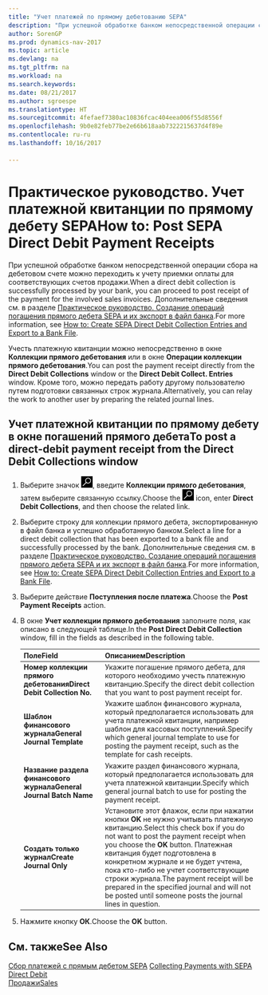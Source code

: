 ```yaml
---
title: "Учет платежей по прямому дебетованию SEPA"
description: "При успешной обработке банком непосредственной операции сбора на дебетовом счете можно переходить к учету приемки оплаты для соответствующих счетов продажи."
author: SorenGP
ms.prod: dynamics-nav-2017
ms.topic: article
ms.devlang: na
ms.tgt_pltfrm: na
ms.workload: na
ms.search.keywords: 
ms.date: 08/21/2017
ms.author: sgroespe
ms.translationtype: HT
ms.sourcegitcommit: 4fefaef7380ac10836fcac404eea006f55d8556f
ms.openlocfilehash: 9b0e82feb77be2e66b618aab7322215637d4f89e
ms.contentlocale: ru-ru
ms.lasthandoff: 10/16/2017

---
```

# <a name="how-to-post-sepa-direct-debit-payment-receipts"></a><span data-ttu-id="7132e-103">Практическое руководство. Учет платежной квитанции по прямому дебету SEPA</span><span class="sxs-lookup"><span data-stu-id="7132e-103">How to: Post SEPA Direct Debit Payment Receipts</span></span>
<span data-ttu-id="7132e-104">При успешной обработке банком непосредственной операции сбора на дебетовом счете можно переходить к учету приемки оплаты для соответствующих счетов продажи.</span><span class="sxs-lookup"><span data-stu-id="7132e-104">When a direct debit collection is successfully processed by your bank, you can proceed to post receipt of the payment for the involved sales invoices.</span></span> <span data-ttu-id="7132e-105">Дополнительные сведения см. в разделе [Практическое руководство. Создание операций погашения прямого дебета SEPA и их экспорт в файл банка](finance-how-create-sepa-direct-debit-collection-entries-export-bank-file.md).</span><span class="sxs-lookup"><span data-stu-id="7132e-105">For more information, see [How to: Create SEPA Direct Debit Collection Entries and Export to a Bank File](finance-how-create-sepa-direct-debit-collection-entries-export-bank-file.md).</span></span>  

<span data-ttu-id="7132e-106">Учесть платежную квитанции можно непосредственно в окне **Коллекции прямого дебетования** или в окне **Операции коллекции прямого дебетования**.</span><span class="sxs-lookup"><span data-stu-id="7132e-106">You can post the payment receipt directly from the **Direct Debit Collections** window or the **Direct Debit Collect. Entries** window.</span></span> <span data-ttu-id="7132e-107">Кроме того, можно передать работу другому пользователю путем подготовки связанных строк журнала.</span><span class="sxs-lookup"><span data-stu-id="7132e-107">Alternatively, you can relay the work to another user by preparing the related journal lines.</span></span>  

## <a name="to-post-a-direct-debit-payment-receipt-from-the-direct-debit-collections-window"></a><span data-ttu-id="7132e-108">Учет платежной квитанции по прямому дебету в окне погашений прямого дебета</span><span class="sxs-lookup"><span data-stu-id="7132e-108">To post a direct-debit payment receipt from the Direct Debit Collections window</span></span>  
1. <span data-ttu-id="7132e-109">Выберите значок ![Поиск страницы или отчета](media/ui-search/search_small.png "Значок поиска страницы или отчета"), введите **Коллекции прямого дебетования**, затем выберите связанную ссылку.</span><span class="sxs-lookup"><span data-stu-id="7132e-109">Choose the ![Search for Page or Report](media/ui-search/search_small.png "Search for Page or Report icon") icon, enter **Direct Debit Collections**, and then choose the related link.</span></span>  
2. <span data-ttu-id="7132e-110">Выберите строку для коллекции прямого дебета, экспортированную в файл банка и успешно обработанную банком.</span><span class="sxs-lookup"><span data-stu-id="7132e-110">Select a line for a direct debit collection that has been exported to a bank file and successfully processed by the bank.</span></span> <span data-ttu-id="7132e-111">Дополнительные сведения см. в разделе [Практическое руководство. Создание операций погашения прямого дебета SEPA и их экспорт в файл банка](finance-how-create-sepa-direct-debit-collection-entries-export-bank-file.md).</span><span class="sxs-lookup"><span data-stu-id="7132e-111">For more information, see [How to: Create SEPA Direct Debit Collection Entries and Export to a Bank File](finance-how-create-sepa-direct-debit-collection-entries-export-bank-file.md).</span></span>  
3. <span data-ttu-id="7132e-112">Выберите действие **Поступления после платежа**.</span><span class="sxs-lookup"><span data-stu-id="7132e-112">Choose the **Post Payment Receipts** action.</span></span>  
4. <span data-ttu-id="7132e-113">В окне **Учет коллекции прямого дебетования** заполните поля, как описано в следующей таблице.</span><span class="sxs-lookup"><span data-stu-id="7132e-113">In the **Post Direct Debit Collection** window, fill in the fields as described in the following table.</span></span>  

    |<span data-ttu-id="7132e-114">Поле</span><span class="sxs-lookup"><span data-stu-id="7132e-114">Field</span></span>|<span data-ttu-id="7132e-115">Описанием</span><span class="sxs-lookup"><span data-stu-id="7132e-115">Description</span></span>|  
    |---------------------------------|---------------------------------------|  
    |<span data-ttu-id="7132e-116">**Номер коллекции прямого дебетования**</span><span class="sxs-lookup"><span data-stu-id="7132e-116">**Direct Debit Collection No.**</span></span>|<span data-ttu-id="7132e-117">Укажите погашение прямого дебета, для которого необходимо учесть платежную квитанцию.</span><span class="sxs-lookup"><span data-stu-id="7132e-117">Specify the direct debit collection that you want to post payment receipt for.</span></span>|  
    |<span data-ttu-id="7132e-118">**Шаблон финансового журнала**</span><span class="sxs-lookup"><span data-stu-id="7132e-118">**General Journal Template**</span></span>|<span data-ttu-id="7132e-119">Укажите шаблон финансового журнала, который предполагается использовать для учета платежной квитанции, например шаблон для кассовых поступлений.</span><span class="sxs-lookup"><span data-stu-id="7132e-119">Specify which general journal template to use for posting the payment receipt, such as the template for cash receipts.</span></span>|  
    |<span data-ttu-id="7132e-120">**Название раздела финансового журнала**</span><span class="sxs-lookup"><span data-stu-id="7132e-120">**General Journal Batch Name**</span></span>|<span data-ttu-id="7132e-121">Укажите раздел финансового журнала, который предполагается использовать для учета платежной квитанции.</span><span class="sxs-lookup"><span data-stu-id="7132e-121">Specify which general journal batch to use for posting the payment receipt.</span></span>|  
    |<span data-ttu-id="7132e-122">**Создать только журнал**</span><span class="sxs-lookup"><span data-stu-id="7132e-122">**Create Journal Only**</span></span>|<span data-ttu-id="7132e-123">Установите этот флажок, если при нажатии кнопки **OK** не нужно учитывать платежную квитанцию.</span><span class="sxs-lookup"><span data-stu-id="7132e-123">Select this check box if you do not want to post the payment receipt when you choose the **OK** button.</span></span> <span data-ttu-id="7132e-124">Платежная квитанция будет подготовлена в конкретном журнале и не будет учтена, пока кто-либо не учтет соответствующие строки журнала.</span><span class="sxs-lookup"><span data-stu-id="7132e-124">The payment receipt will be prepared in the specified journal and will not be posted until someone posts the journal lines in question.</span></span>|  

5. <span data-ttu-id="7132e-125">Нажмите кнопку **ОК**.</span><span class="sxs-lookup"><span data-stu-id="7132e-125">Choose the **OK** button.</span></span>  

## <a name="see-also"></a><span data-ttu-id="7132e-126">См. также</span><span class="sxs-lookup"><span data-stu-id="7132e-126">See Also</span></span>  
 <span data-ttu-id="7132e-127">[Сбор платежей с прямым дебетом SEPA](finance-collect-payments-with-sepa-direct-debit.md) </span><span class="sxs-lookup"><span data-stu-id="7132e-127">[Collecting Payments with SEPA Direct Debit](finance-collect-payments-with-sepa-direct-debit.md) </span></span>  
 [<span data-ttu-id="7132e-128">Продажи</span><span class="sxs-lookup"><span data-stu-id="7132e-128">Sales</span></span>](sales-manage-sales.md)

